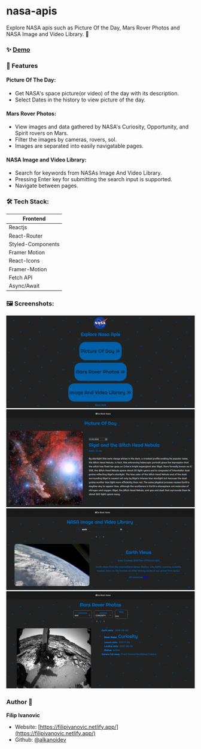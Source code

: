 # nasa-apis

Explore NASA apis such as Picture Of the Day, Mars Rover Photos and NASA Image and Video Library. 🚀

### ✨ [Demo](https://nasa-apis.netlify.app/)

### 🚀 Features

#### Picture Of The Day:

- Get NASA's space picture(or video) of the day with its description.
- Select Dates in the history to view picture of the day.

#### Mars Rover Photos:

- View images and data gathered by NASA's Curiosity, Opportunity, and Spirit rovers on Mars.
- Filter the images by cameras, rovers, sol.
- Images are separated into easily navigatable pages.

#### NASA Image and Video Library:

- Search for keywords from NASAs Image And Video Library.
- Pressing Enter key for submitting the search input is supported.
- Navigate between pages.

### 🛠 Tech Stack:

| Frontend          | 
| ---------------   | 
| Reactjs           | 
| React-Router      | 
| Styled-Components | 
| Framer Motion     |
| React-Icons       |         
| Framer-Motion     |         
| Fetch API         |
| Async/Await       |

### 🖼 Screenshots:


![failed to load](https://raw.githubusercontent.com/alkanoidev/nasa-apis/master/page1.jpeg)
![failed to load](https://raw.githubusercontent.com/alkanoidev/nasa-apis/master/page2.jpeg)
![failed to load](https://raw.githubusercontent.com/alkanoidev/nasa-apis/master/page3.jpeg)
![failed to load](https://raw.githubusercontent.com/alkanoidev/nasa-apis/master/page4.jpeg)

### Author 👋

**Filip Ivanovic**

- Website: [https://filipivanovic.netlify.app/](https://filipivanovic.netlify.app/)
- Github: [@alkanoidev](https://github.com/alkanoidev)
